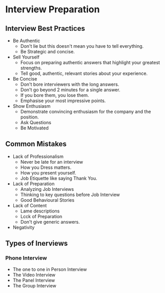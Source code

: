 # Interview Preparation

## Interview Best Practices
- Be Authentic
    - Don't lie but this doesn't mean you have to tell everything. 
    - Be Strategic and concise.
- Sell Yourself
    - Focus on preparing authentic answers that highlight your greatest strengths.
    - Tell good, authentic, relevant stories about your experience.
- Be Concise
    - Don't bore interviewers with the long answers. 
    - Don't go beyond 2 minutes for a single answer. 
    - If you bore them, you lose them.
    - Emphasise your most impressive points.
- Show Enthusiasm
    - Demonstrate convincing enthusiasm for the company and the position.
    - Ask Questions
    - Be Motivated

## Common Mistakes
- Lack of Professionalism
    - Never be late for an interview
    - How you Dress matters.
    - How you present yourself.
    - Job Etiquette like saying Thank You.
- Lack of Preparation
    - Analyzing Job Interviews
    - Thinking to key questions before Job Interview
    - Good Behavioural Stories
- Lack of Content
    - Lame descriptions
    - Lcck of Preparation
    - Don't give generic answers.
- Negativity

## Types of Inerviews
### Phone Interview
- The one to one in Person Interview
- The Video Interview
- The Panel Interview
- The Group Interview

